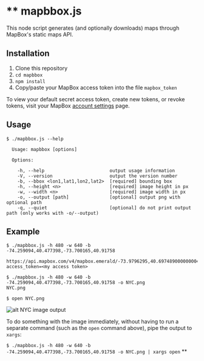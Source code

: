 **
mapbbox.js
=============
This node script generates (and optionally downloads) maps through MapBox's static maps API.



 
 
Installation
-----------
1. Clone this repository
2. `cd mapbbox`
3. `npm install` 
4. Copy/paste your MapBox access token into the file `mapbox_token`

To view your default secret access token, create new tokens, or revoke tokens, visit your MapBox [account settings](https://www.mapbox.com/account/apps/) page.


Usage
-----------

```
$ ./mapbbox.js --help 

  Usage: mapbbox [options]

  Options:

    -h, --help                        output usage information
    -V, --version                     output the version number
    -b, --bbox <lon1,lat1,lon2,lat2>  [required] bounding box
    -h, --height <n>                  [required] image height in px
    -w, --width <n>                   [required] image width in px
    -o, --output [path]               [optional] output png with optional path
    -q, --quiet                       [optional] do not print output path (only works with -o/--output)
```

Example
-----------

```
$ ./mapbbox.js -h 480 -w 640 -b -74.259094,40.477398,-73.700165,40.91758

https://api.mapbox.com/v4/mapbox.emerald/-73.9796295,40.697489000000004,10/640x480.png?access_token=<my access token>

$ ./mapbbox.js -h 480 -w 640 -b -74.259094,40.477398,-73.700165,40.91758 -o NYC.png
NYC.png

$ open NYC.png
```
![alt NYC image output](http://furlender.com/img/NYC.png "NYC image output")

To do something with the image immediately, without having to run a separate command (such as the `open` command above), pipe the output to `xargs`: 

`$ ./mapbbox.js -h 480 -w 640 -b -74.259094,40.477398,-73.700165,40.91758 -o NYC.png | xargs open`
**